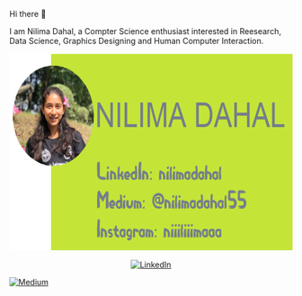 Hi there 👋


I am Nilima Dahal, a Compter Science enthusiast interested in Reesearch, Data Science, Graphics Designing and Human Computer Interaction.

<img height="350" align='centre' src="header.png"  ></img>

<p align='center'>
<a href="https://www.linkedin.com/in/nilimadahal" target="_blank" ><img src="https://img.shields.io/badge/LinkedIn--_.svg?style=social&logo=linkedin" alt="LinkedIn"></a> 



<a href="https://www.medium.com/@nilimadahal55" target="_blank"><img src="https://img.shields.io/twitter/url label=Blog&logo=Medium&style=social&url=https%3A%2F%2Fmedium.com%2F%40nilimadahal55" alt="Medium"></a>
<!--
**niiliimaa/niiliimaa** is a ✨ _special_ ✨ repository because its `README.md` (this file) appears on your GitHub profile.

Here are some ideas to get you started:

- 🔭 I’m currently working on ...
- 🌱 I’m currently learning ...
- 👯 I’m looking to collaborate on ...
- 🤔 I’m looking for help with ...
- 💬 Ask me about ...
- 📫 How to reach me: ...
- 😄 Pronouns: ...
- ⚡ Fun fact: ...
-->
